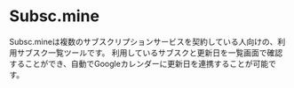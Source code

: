 # Subsc.mine
Subsc.mineは複数のサブスクリプションサービスを契約している人向けの、利用サブスク一覧ツールです。
利用しているサブスクと更新日を一覧画面で確認することができ、自動でGoogleカレンダーに更新日を連携することが可能です。
